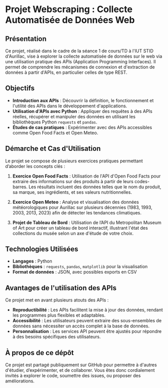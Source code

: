 
# Projet Webscraping : Collecte Automatisée de Données Web

## Présentation

Ce projet, réalisé dans le cadre de la séance 1 de cours/TD à l'IUT STID d'Aurillac, vise à explorer la collecte automatisée de données sur le web via une utilisation pratique des APIs (Application Programming Interfaces). Il permet de comprendre les mécanismes de connexion et d'extraction de données à partir d'APIs, en particulier celles de type REST.

## Objectifs

- **Introduction aux APIs** : Découvrir la définition, le fonctionnement et l'utilité des APIs dans le développement d'applications.
- **Utilisation d'APIs avec Python** : Appliquer des requêtes à des APIs réelles, récupérer et manipuler des données en utilisant les bibliothèques Python `requests` et `pandas`.
- **Études de cas pratiques** : Expérimenter avec des APIs accessibles comme Open Food Facts et Open Meteo.

## Démarche et Cas d'Utilisation

Le projet se compose de plusieurs exercices pratiques permettant d’aborder les concepts clés :

1. **Exercice Open Food Facts** : Utilisation de l'API d'Open Food Facts pour extraire des informations sur des produits à partir de leurs codes-barres. Les résultats incluent des données telles que le nom du produit, sa marque, ses ingrédients, et ses valeurs nutritionnelles.

2. **Exercice Open Meteo** : Analyse et visualisation des données météorologiques pour Aurillac sur plusieurs décennies (1983, 1993, 2003, 2013, 2023) afin de détecter les tendances climatiques.

3. **Projet de Tableau de Bord** : Utilisation de l’API du Metropolitan Museum of Art pour créer un tableau de bord interactif, illustrant l'état des collections du musée selon un axe d'étude de votre choix.

## Technologies Utilisées

- **Langages** : Python
- **Bibliothèques** : `requests`, `pandas`, `matplotlib` pour la visualisation
- **Format de données** : JSON, avec possibles exports en CSV

## Avantages de l'utilisation des APIs

Ce projet met en avant plusieurs atouts des APIs :
- **Reproductibilité** : Les APIs facilitent la mise à jour des données, rendant les programmes plus flexibles et adaptables.
- **Accessibilité** : Les utilisateurs peuvent extraire des sous-ensembles de données sans nécessiter un accès complet à la base de données.
- **Personnalisation** : Les services API peuvent être ajustés pour répondre à des besoins spécifiques des utilisateurs.

## À propos de ce dépôt

Ce projet est partagé publiquement sur GitHub pour permettre à d'autres d'étudier, d’expérimenter, et de collaborer. Vous êtes donc cordialement invités à explorer le code, soumettre des issues, ou proposer des améliorations.
